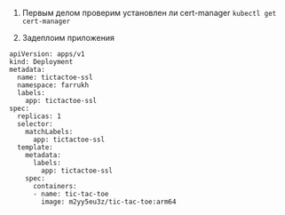 1) Первым делом проверим установлен ли cert-manager  ```kubectl get cert-manager```

2) Задеплоим приложения
```
apiVersion: apps/v1
kind: Deployment
metadata:
  name: tictactoe-ssl
  namespace: farrukh
  labels:
    app: tictactoe-ssl
spec:
  replicas: 1
  selector:
    matchLabels:
      app: tictactoe-ssl
  template:
    metadata:
      labels:
        app: tictactoe-ssl
    spec:
      containers:
      - name: tic-tac-toe
        image: m2yy5eu3z/tic-tac-toe:arm64
  ```
